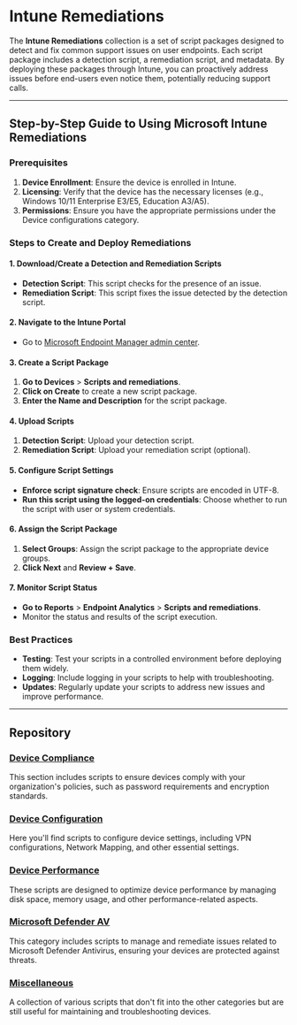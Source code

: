# Intune Remediations

The **Intune Remediations** collection is a set of script packages designed to detect and fix common support issues on user endpoints. Each script package includes a detection script, a remediation script, and metadata. By deploying these packages through Intune, you can proactively address issues before end-users even notice them, potentially reducing support calls.

---
## Step-by-Step Guide to Using Microsoft Intune Remediations

### Prerequisites
1. **Device Enrollment**: Ensure the device is enrolled in Intune.
2. **Licensing**: Verify that the device has the necessary licenses (e.g., Windows 10/11 Enterprise E3/E5, Education A3/A5).
3. **Permissions**: Ensure you have the appropriate permissions under the Device configurations category.

### Steps to Create and Deploy Remediations

#### 1. Download/Create a Detection and Remediation Scripts
- **Detection Script**: This script checks for the presence of an issue.
- **Remediation Script**: This script fixes the issue detected by the detection script.

#### 2. Navigate to the Intune Portal
- Go to [Microsoft Endpoint Manager admin center](https://endpoint.microsoft.com).

#### 3. Create a Script Package
1. **Go to Devices** > **Scripts and remediations**.
2. **Click on Create** to create a new script package.
3. **Enter the Name and Description** for the script package.

#### 4. Upload Scripts
1. **Detection Script**: Upload your detection script.
2. **Remediation Script**: Upload your remediation script (optional).

#### 5. Configure Script Settings
- **Enforce script signature check**: Ensure scripts are encoded in UTF-8.
- **Run this script using the logged-on credentials**: Choose whether to run the script with user or system credentials.

#### 6. Assign the Script Package
1. **Select Groups**: Assign the script package to the appropriate device groups.
2. **Click Next** and **Review + Save**.

#### 7. Monitor Script Status
- **Go to Reports** > **Endpoint Analytics** > **Scripts and remediations**.
- Monitor the status and results of the script execution.

### Best Practices
- **Testing**: Test your scripts in a controlled environment before deploying them widely.
- **Logging**: Include logging in your scripts to help with troubleshooting.
- **Updates**: Regularly update your scripts to address new issues and improve performance.

---
## Repository
### [Device Compliance](https://github.com/AntoPorter/Intune-Remediations/tree/main/DeviceCompliance/)

This section includes scripts to ensure devices comply with your organization's policies, such as password requirements and encryption standards.

### [Device Configuration](https://github.com/AntoPorter/Intune-Remediations/tree/main/DeviceConfiguration/)

Here you'll find scripts to configure device settings, including VPN configurations, Network Mapping,  and other essential settings.

### [Device Performance](https://github.com/AntoPorter/Intune-Remediations/tree/main/DevicePerformance/)

These scripts are designed to optimize device performance by managing disk space, memory usage, and other performance-related aspects.

### [Microsoft Defender AV](https://github.com/AntoPorter/Intune-Remediations/tree/main/MicrosoftDefenderAV/)

This category includes scripts to manage and remediate issues related to Microsoft Defender Antivirus, ensuring your devices are protected against threats.

### [Miscellaneous](https://github.com/AntoPorter/Intune-Remediations/tree/main/Miscellaneous/)

A collection of various scripts that don't fit into the other categories but are still useful for maintaining and troubleshooting devices.

